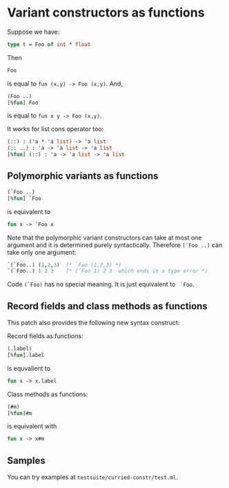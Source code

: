 Variant constructors as functions
==================================

Suppose we have:

```ocaml
type t = Foo of int * float
```

Then

```ocaml
Foo
```

is equal to `fun (x,y) -> Foo (x,y)`. And,

```ocaml
(Foo ..)
[%fun] Foo
```

is equal to `fun x y -> Foo (x,y)`.

It works for list cons operator too:

```ocaml
(::) : ('a * 'a list) -> 'a list
(:: ..) : 'a -> 'a list -> 'a list
[%fun] (::) : 'a -> 'a list -> 'a list
```

Polymorphic variants as functions
---------------------------------------------

```ocaml
(`Foo ..)
[%fun] `Foo
```

is equivalent to 

```ocaml
fun x -> `Foo x
```

Note that the polymorphic variant constructors can take at most 
one argument and it is determined purely syntactically. 
Therefore ``(`Foo ..)`` can take only one argument:

```ocaml
`(`Foo..) (1,2,3)  (* `Foo (1,2,3) *)
`(`Foo..) 1 2 3    (* (`Foo 1) 2 3  which ends in a type error *)
```

Code ``(`Foo)`` has no special meaning. It is just equivalent to `` `Foo``.

Record fields and class methods as functions
---------------------------------------------

This patch also provides the following new syntax construct:

Record fields as functions:

```ocaml
(.label)
[%fun].label
```

is equvalient to 

```ocaml
fun x -> x.label
```

Class methods as functions:

```ocaml
(#m)
[%fun]#m
```

is equivalent with

```ocaml
fun x -> x#m
```

Samples
---------------------------------------------

You can try examples at `testsuite/curried-constr/test.ml`.
